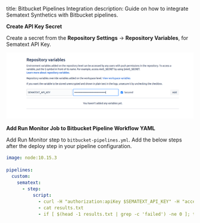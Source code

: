 title: Bitbucket Pipelines Integration
description: Guide on how to integrate Sematext Synthetics with Bitbucket pipelines.

**Create API Key Secret**

Create a secret from the **Repository Settings** -> **Repository Variables**, for Sematext API Key.

![CI/CD Bitbucket Secret](./images/ci-cd-bitbucket-secret.png)

**Add Run Monitor Job to Bitbucket Pipeline Workflow YAML**

Add Run Monitor step to `bitbucket-pipelines.yml`. Add the below steps after the deploy step in your pipeline configuration.

```yaml
image: node:10.15.3

pipelines:
  custom:
    sematext:
      - step:
          script:
            - curl -H "authorization:apiKey $SEMATEXT_API_KEY" -H "accept:text/plain" -H "content-type:application/json" -s -X POST -d "[{\"monitorId\":276}]" https://apps.sematext.com/synthetics-api/api/v3/apps/12345/monitors/runs > results.txt
            - cat results.txt
            - if [ $(head -1 results.txt | grep -c 'failed') -ne 0 ]; then exit 1; fi

```